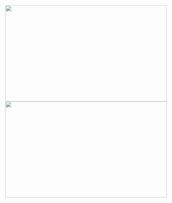 <div align='center'>
  <img style='display:block' height="300px" width='100%' src="https://github-readme-stats.vercel.app/api/top-langs/?username=satsera2019&layout=compact&langs_count=15&theme=dark"/> 
  <img style='display:block' height="300px" width='100%' src="https://github-readme-stats.vercel.app/api?username=satsera2019&show_icons=true&theme=dark"/>
</div>
